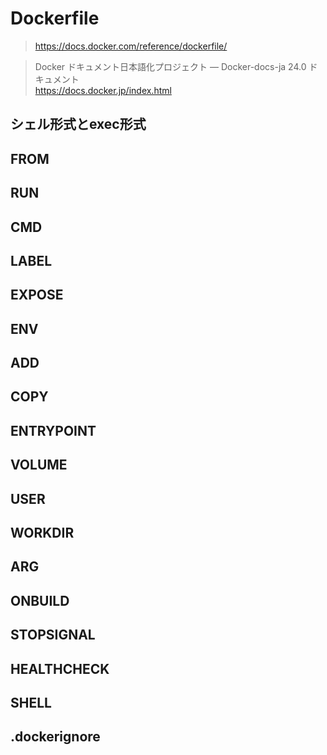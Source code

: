 # Dockerfile
> https://docs.docker.com/reference/dockerfile/

> Docker ドキュメント日本語化プロジェクト — Docker-docs-ja 24.0 ドキュメント\
> https://docs.docker.jp/index.html

## シェル形式とexec形式

## FROM

## RUN

## CMD

## LABEL

## EXPOSE

## ENV

## ADD

## COPY

## ENTRYPOINT

## VOLUME

## USER

## WORKDIR

## ARG

## ONBUILD

## STOPSIGNAL

## HEALTHCHECK

## SHELL

## .dockerignore

